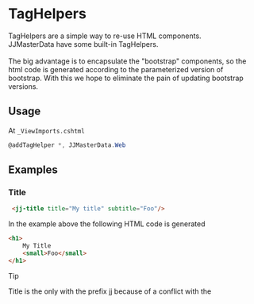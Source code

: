 # TagHelpers

TagHelpers are a simple way to re-use HTML components. <br>
JJMasterData have some built-in TagHelpers.<br>
<br>
The big advantage is to encapsulate the "bootstrap" components, 
so the html code is generated according to the parameterized version of bootstrap.
With this we hope to eliminate the pain of updating bootstrap versions.

## Usage
At `_ViewImports.cshtml`
```csharp
@addTagHelper *, JJMasterData.Web
```
## Examples

### Title
```html
 <jj-title title="My title" subtitle="Foo"/>
```
In the example above the following HTML code is generated
```html
<h1>
    My Title
    <small>Foo</small>
</h1>
```

> [!TIP]
> Title is the only with the prefix jj because of a conflict with the <title> HTML tag.

### CollapsePanel
```html
<collapse-panel model="Model" icon="Check" title="Dynamic Collapse Panel" partial="_MyPartialView" expanded-by-default="true"/>

<collapse-panel  icon="Table" title="Static Collapse Panel"  expanded-by-default="true">
    My static collapse-panel
</collapse-panel>
```
<br>

### Tooltip
```html
   <tooltip title="This is a help text inside a ? icon"/>
```

### Checkbox
```html
    <checkbox for="Form.IsVerticalLayout" switch="true"/>
```
### LinkButton
````html
<link-button 
        icon="@Home" 
        url-action="http://www.jjconsulting.tech"
        text="JJ Consulting"/>
````
You can check all available TagHelpers at <xhref:JJMasterData.Web.TagHelpers>
